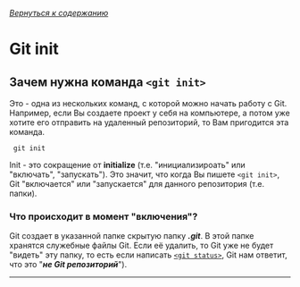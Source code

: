 [*Вернуться к содержанию*](/readme.md)
# Git init

## Зачем нужна команда `<git init>`

Это - одна из нескольких команд, с которой можно начать работу с Git. Например, если Вы создаете проект у себя на компьютере, а потом уже хотите его отправить на удаленный репозиторий, то Вам пригодится эта команда.

```bash=
 git init
```

Init - это сокращение от **initialize** (т.е. "инициализироать" или "включать", "запускать"). Это значит, что когда Вы пишете `<git init>`, Git "включается" или "запускается" для данного репозитория (т.е. папки).
### Что происходит в момент "включения"?

Git создает в указанной папке скрытую папку ***.git***. В этой папке хранятся служебные файлы Git. Если её удалить, то Git уже не будет "видеть" эту папку, то есть если написать [`<git status>`](/commands/git_status.md), Git нам ответит, что это "***не Git репозиторий***").

---